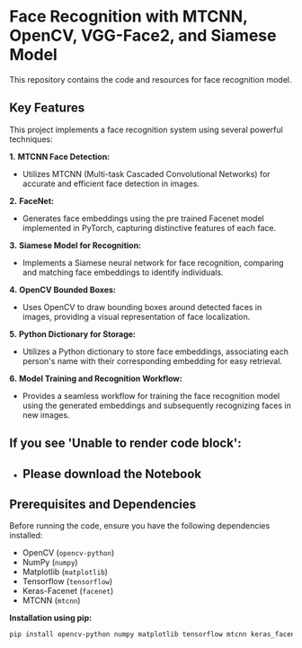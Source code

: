 
# Face Recognition with MTCNN, OpenCV, VGG-Face2, and Siamese Model

This repository contains the code and resources for face recognition model.


## Key Features

This project implements a face recognition system using several powerful techniques:

__1.__ __MTCNN Face Detection:__

* Utilizes MTCNN (Multi-task Cascaded Convolutional Networks) for accurate and efficient face detection in images.

__2.__ __FaceNet:__
* Generates face embeddings using the pre trained Facenet model implemented in PyTorch, capturing distinctive features of each face.

__3.__ __Siamese Model for Recognition:__
* Implements a Siamese neural network for face recognition, comparing and matching face embeddings to identify individuals.

__4.__ __OpenCV Bounded Boxes:__
* Uses OpenCV to draw bounding boxes around detected faces in images, providing a visual representation of face localization.

__5.__ __Python Dictionary for Storage:__
* Utilizes a Python dictionary to store face embeddings, associating each person's name with their corresponding embedding for easy retrieval.

__6.__ __Model Training and Recognition Workflow:__
* Provides a seamless workflow for training the face recognition model using the generated embeddings and subsequently recognizing faces in new images.

## If you see 'Unable to render code block':
* ## __Please download the Notebook__


## Prerequisites and Dependencies

Before running the code, ensure you have the following dependencies installed:

- OpenCV (`opencv-python`)
- NumPy (`numpy`)
- Matplotlib (`matplotlib`)
- Tensorflow (`tensorflow`)
- Keras-Facenet (`facenet`)
- MTCNN (`mtcnn`)

**Installation using pip:**

```bash
pip install opencv-python numpy matplotlib tensorflow mtcnn keras_facenet
```


